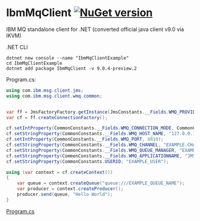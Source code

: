 # IbmMqClient  [![NuGet version](https://badge.fury.io/nu/IbmMqClient.svg)](http://badge.fury.io/nu/IbmMqClient)
IBM MQ standalone client for .NET (converted official java client v9.0 via IKVM)


.NET CLI
```cli
dotnet new console --name "IbmMqClientExample"
cd IbmMqClientExample
dotnet add package IbmMqClient -v 9.0.4-preview.2
```

Program.cs:
```C#
using com.ibm.msg.client.jms;
using com.ibm.msg.client.wmq.common;


var ff = JmsFactoryFactory.getInstance(JmsConstants.__Fields.WMQ_PROVIDER);
var cf = ff.createConnectionFactory();

cf.setIntProperty(CommonConstants.__Fields.WMQ_CONNECTION_MODE, CommonConstants.__Fields.WMQ_CM_CLIENT);
cf.setStringProperty(CommonConstants.__Fields.WMQ_HOST_NAME, "127.0.0.1");
cf.setIntProperty(CommonConstants.__Fields.WMQ_PORT, 8010);
cf.setStringProperty(CommonConstants.__Fields.WMQ_CHANNEL, "EXAMPLE.CHANNEL.ONE");
cf.setStringProperty(CommonConstants.__Fields.WMQ_QUEUE_MANAGER, "EXAMPLE_QUEUE_MANAGER");
cf.setStringProperty(CommonConstants.__Fields.WMQ_APPLICATIONNAME, "JMS EXAMPLE");
cf.setStringProperty(CommonConstants.USERID, "EXAMPLE_USER");

using (var context = cf.createContext())
{
    var queue = context.createQueue("queue:///EXAMPLE_QUEUE_NAME");
    var producer = context.createProducer();
    producer.send(queue, "Hello World");
}
```
[Program.cs](https://github.com/mustaddon/IbmMqClient/blob/master/TestConsoleApp/Program.cs)
